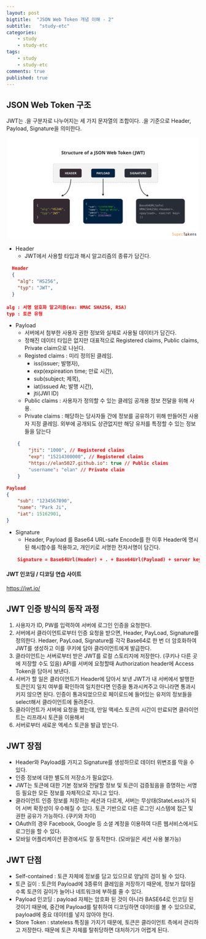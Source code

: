 ```yaml
---
layout: post
bigtitle:  "JSON Web Token 개념 이해 - 2"
subtitle:   "study-etc"
categories:
    - study
    - study-etc
tags:
    - study
    - study-etc
comments: true
published: true
---
```

## JSON Web Token 구조

JWT는 .을 구분자로 나누어지는 세 가지 문자열의 조합이다.
.을 기준으로 Header, Payload, Signature을 의미한다.

![1681729585982](image/2023-04-18-til/1681729585982.png)

- Header
  - JWT에서 사용할 타입과 해시 알고리즘의 종류가 담긴다.

```JSON
  Header
  {
    "alg": "HS256",
    "typ": "JWT",
  }

alg : 서명 암호화 알고리즘(ex: HMAC SHA256, RSA)
typ : 토큰 유형
```

- Payload
  - 서버에서 첨부한 사용자 권한 정보와 실제로 사용될 데이터가 담긴다.
  - 정해진 데이터 타입은 없지만 대표적으로 Registered claims, Public claims, Private claim으로 나뉜다.
  - Registed claims : 미리 정의된 클레임.
    - iss(issuer; 발행자),
    - exp(expireation time; 만료 시간),
    - sub(subject; 제목),
    - iat(issued At; 발행 시간),
    - jti(JWI ID)
  - Public claims : 사용자가 정의할 수 있는 클레임 공개용 정보 전달을 위해 사용.
  - Private claims : 해당하는 당사자들 간에 정보를 공유하기 위해 만들어진 사용자 지정 클레임. 외부에 공개되도 상관없지만 해당 유저를 특정할 수 있는 정보들을 담는다

```JSON
    {
        "jti": "1000", // Registered claims
        "exp": "15214300000", // Registered claims
        "https://elan5027.github.io": true // Public claims
        "username": "elan" // Private claim
    }
```

```JSON
Payload
{
    "sub": "1234567890",
    "name": "Park Ji",
    "iat": 15162901,
}
```

- Signature
  - Header, Payload 를 Base64 URL-safe Encode를 한 이후 Header에 명시된 해시함수를 적용하고, 개인키로 서명한 전자서명이 담긴다.

```JSON
    Signature = Base64Url(Header) + . + Base64Url(Payload) + server key
```

#### JWT 인코딩 / 디코딩 연습 사이트

https://jwt.io/

## JWT 인증 방식의 동작 과정

1. 사용자가 ID, PW를 입력하여 서버에 로그인 인증을 요청한다.
2. 서버에서 클라이언트로부터 인증 요청을 받으면, Header, PayLoad, Signature를 정의한다.
   Hedaer, PayLoad, Signature를 각각 Base64로 한 번 더 암호화하여 JWT를 생성하고 이를 쿠키에 담아 클라이언트에게 발급한다.
3. 클라이언트는 서버로부터 받은 JWT를 로컬 스토리지에 저장한다. (쿠키나 다른 곳에 저장할 수도 있음)
   API를 서버에 요청할때 Authorization header에 Access Token을 담아서 보낸다.
4. 서버가 할 일은 클라이언트가 Header에 담아서 보낸 JWT가 내 서버에서 발행한 토큰인지 일치 여부를 확인하여 일치한다면 인증을 통과시켜주고 아니라면 통과시키지 않으면 된다.
   인증이 통과되었으므로 페이로드에 들어있는 유저의 정보들을 select해서 클라이언트에 돌려준다.
5. 클라이언트가 서버에 요청을 했는데, 만일 액세스 토큰의 시간이 만료되면 클라이언트는 리프래시 토큰을 이용해서
6. 서버로부터 새로운 엑세스 토큰을 발급 받는다.

## JWT 장점

- Header와 Payload를 가지고 Signature를 생성하므로 데이터 위변조를 막을 수 있다.
- 인증 정보에 대한 별도의 저장소가 필요없다.
- JWT는 토큰에 대한 기본 정보와 전달할 정보 및 토큰이 검증됬음을 증명하는 서명 등 필요한 모든 정보를 자체적으로 지니고 있다.
- 클라이언트 인증 정보를 저장하는 세션과 다르게, 서버는 무상태(StateLess)가 되어 서버 확장성이 우수해질 수 있다.
  토큰 기반으로 다른 로그인 시스템에 접근 및 권한 공유가 가능하다. (쿠키와 차이)
- OAuth의 경우 Facebook, Google 등 소셜 계정을 이용하여 다른 웹서비스에서도 로그인을 할 수 있다.
- 모바일 어플리케이션 환경에서도 잘 동작한다. (모바일은 세션 사용 불가능)

## JWT 단점

- Self-contained : 토큰 자체에 정보를 담고 있으므로 양날의 검이 될 수 있다.
- 토큰 길이 : 토큰의 Payload에 3종류의 클레임을 저장하기 때문에, 정보가 많아질수록 토큰의 길이가 늘어나 네트워크에 부하를 줄 수 있다.
- Payload 인코딩 : payload 자체는 암호화 된 것이 아니라 BASE64로 인코딩 된 것이기 때문에, 중간에 Payload를 탈취하여 디코딩하면 데이터를 볼 수 있으므로, payload에 중요 데이터를 넣지 않아야 한다.
- Store Token : stateless 특징을 가지기 때문에, 토큰은 클라이언트 측에서 관리하고 저장한다. 때문에 토큰 자체를 탈취당하면 대처하기가 어렵게 된다.
